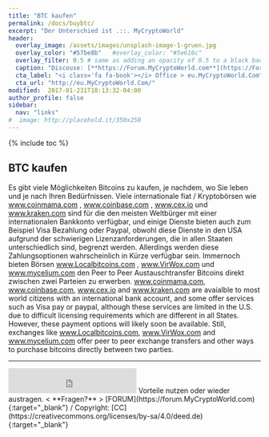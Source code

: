 ```yaml
---
title: "BTC kaufen"
permalink: /docs/buybtc/
excerpt: "Der Unterschied ist .::. MyCryptoWorld"
header:
  overlay_image: /assets/images/unsplash-image-1-gruen.jpg
  overlay_color: "#57be8b"   #overlay_color: "#5e616c"
  overlay_filter: 0.5 # same as adding an opacity of 0.5 to a black background
  caption: "Discouse: [**https://Forum.MyCryptoWorld.com**](https://Forum.MyCryptoWorld.com){:target='_blank'}"
  cta_label: "<i class='fa fa-book'></i> Office > eu.MyCryptoWorld.Com"
  cta_url: "http://eu.MyCryptoWorld.Com/"
modified:  2017-01-231T10:13:32-04:00
author_profile: false
sidebar:
  nav: "links"
#  image: http://placehold.it/350x250
---
```

{% include toc %}

## BTC kaufen

Es gibt viele Möglichkeiten Bitcoins zu kaufen, je nachdem, wo Sie leben und je nach Ihren Bedürfnissen. Viele internationale fiat / Kryptobörsen wie www.coinmama.com , www.coinbase.com , www.cex.io und www.kraken.com sind für die den meisten Weltbürger mit einer internationalen Bankkonto verfügbar, und einige Dienste bieten auch zum Beispiel Visa Bezahlung oder Paypal, obwohl diese Dienste in den USA aufgrund der schwierigen Lizenzanforderungen, die in allen Staaten unterschiedlich sind, begrenzt werden. Allerdings werden diese Zahlungsoptionen wahrscheinlich in Kürze verfügbar sein. Immernoch bieten Börsen www.Localbitcoins.com , www.VirWox.com und www.mycelium.com den Peer to Peer Austauschtransfer Bitcoins direkt zwischen zwei Parteien zu erwerben. www.coinmama.com, www.coinbase.com, www.cex.io and www.kraken.com are avaialble to most world citizens with an international bank account, and some offer services such as Visa pay or paypal, although these services are limited in the U.S. due to difficult licensing requirements which are different in all States. However, these payment options will likely soon be available. Still, exchanges like www.Localbitcoins.com, www.VirWox.com and www.mycelium.com offer peer to peer exchange transfers and other ways to purchase bitcoins directly between two parties. 

---
<iframe class="ktv2" src="https://klicktipp.s3.amazonaws.com/userimages/27858/forms/59928/1dw8zmpxz8z84a3.html" 
style="position:relative;display:inline-block;border:none;background:transparent none no-repeat scroll 0 0;margin:0;" width="256" height="50" scrolling="no"></iframe> 
Vorteile nutzen oder wieder austragen.  < **Fragen?** > [FORUM](https://forum.MyCryptoWorld.com){:target="_blank"} / Copyright: [CC](https://creativecommons.org/licenses/by-sa/4.0/deed.de){:target="_blank"}
